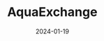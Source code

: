 ---  
layout: startup_page  
title: "AquaExchange"  
id: "aquaexchange.com"  
permalink: "/aquaexchangeaquaexchange.com01192024/"  
website: "https://aquaexchange.com/"  
funding_round: "Series A"  
funding_amount: "$6M"  
investors: "Ocean 14 Capital, Endiya Partners, Accion Venture Labs"  
about: "AquaExchange is an aquaculture technology startup that uses automation systems, crop financing, and harvest procurement to enhance aquaculture yields and mitigate risks for farmers. The company offers solutions for power management, feed automation, and aeration control via a smartphone app, improving crop visibility for lenders and promoting sustainable practices."  
markets: "Aquaculture, Farming, Internet of Things"  
hq: "Bhimavaram, Andhra Pradesh, India"  
founded_year: "2020"  
linkedin: "https://www.linkedin.com/company/aqua-exchange-agritech-pvt-ltd"  
twitter: ""  
instagram: ""  
facebook: "https://www.facebook.com/AquaExchangeIndia/"  
crunchbase: "https://www.crunchbase.com/organization/aquaexchange"  
pitchbook: "https://pitchbook.com/profiles/company/495956-08"  

date_display: "19-Jan-2024"  
date: "2024-01-19"

# SEO Optimization  
meta_title: "AquaExchange - Series A Funding ($6M)"  
meta_description: "AquaExchange, AquaExchange is an aquaculture technology startup that uses automation systems, crop financing, and harvest procurement to enhance aquaculture yields ..."  
meta_keywords: "AquaExchange, Aquaculture, Farming, Internet of Things, Series A funding"  
canonical_url: "https://startup.projectstartups.com/aquaexchangeaquaexchange.com01192024/"  
---